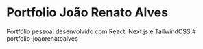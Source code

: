 # Portfolio João Renato Alves

Portfólio pessoal desenvolvido com React, Next.js e TailwindCSS.#   p o r t f o l i o - j o a o r e n a t o a l v e s  
 